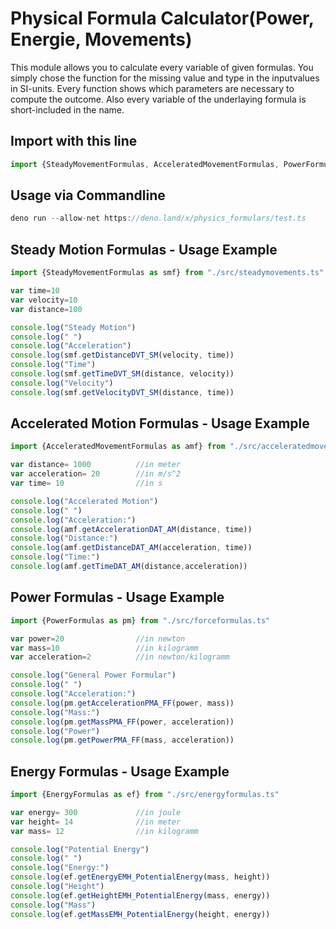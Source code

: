# Physical Formula Calculator(Power, Energie, Movements)

This module allows you to calculate every variable of given formulas. You simply chose the function for the missing value and type in the inputvalues in SI-units. Every function shows which parameters are necessary to compute the outcome. Also every variable of the underlaying formula is short-included in the name. 

## Import with this line
```js
import {SteadyMovementFormulas, AcceleratedMovementFormulas, PowerFormulas, EnergyFormulas} from "https://deno.land/x/physics_formulas@v1.0.0/mod.ts"
```
## Usage via Commandline
```js
deno run --allow-net https://deno.land/x/physics_formulars/test.ts
```

## Steady Motion Formulas - Usage Example
```js
import {SteadyMovementFormulas as smf} from "./src/steadymovements.ts"

var time=10
var velocity=10
var distance=100

console.log("Steady Motion")
console.log(" ")
console.log("Acceleration")
console.log(smf.getDistanceDVT_SM(velocity, time))
console.log("Time")
console.log(smf.getTimeDVT_SM(distance, velocity))
console.log("Velocity")
console.log(smf.getVelocityDVT_SM(distance, time))
```


## Accelerated Motion Formulas - Usage Example
```js
import {AcceleratedMovementFormulas as amf} from "./src/acceleratedmovements.ts"

var distance= 1000          //in meter
var acceleration= 20        //in m/s^2
var time= 10                //in s

console.log("Accelerated Motion")
console.log(" ")
console.log("Acceleration:")
console.log(amf.getAccelerationDAT_AM(distance, time))
console.log("Distance:")
console.log(amf.getDistanceDAT_AM(acceleration, time))
console.log("Time:")
console.log(amf.getTimeDAT_AM(distance,acceleration))
```


## Power Formulas - Usage Example
```js
import {PowerFormulas as pm} from "./src/forceformulas.ts"

var power=20                //in newton
var mass=10                 //in kilogramm
var acceleration=2          //in newton/kilogramm

console.log("General Power Formular")
console.log(" ")
console.log("Acceleration:")
console.log(pm.getAccelerationPMA_FF(power, mass))
console.log("Mass:")
console.log(pm.getMassPMA_FF(power, acceleration))
console.log("Power")
console.log(pm.getPowerPMA_FF(mass, acceleration))
```


## Energy Formulas - Usage Example
```js
import {EnergyFormulas as ef} from "./src/energyformulas.ts"

var energy= 300             //in joule
var height= 14              //in meter
var mass= 12                //in kilogramm

console.log("Potential Energy")
console.log(" ")
console.log("Energy:")
console.log(ef.getEnergyEMH_PotentialEnergy(mass, height))
console.log("Height")
console.log(ef.getHeightEMH_PotentialEnergy(mass, energy))
console.log("Mass")
console.log(ef.getMassEMH_PotentialEnergy(height, energy))
```